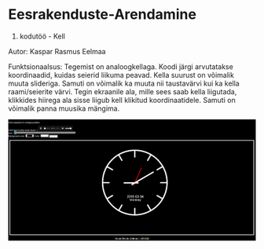 # Eesrakenduste-Arendamine
1. kodutöö - Kell

Autor: Kaspar Rasmus Eelmaa

Funktsionaalsus: Tegemist on analoogkellaga. Koodi järgi arvutatakse koordinaadid, kuidas seierid liikuma peavad.
Kella suurust on võimalik muuta slideriga. Samuti on võimalik ka muuta nii taustavärvi kui ka kella raami/seierite värvi.
Tegin ekraanile ala, mille sees saab kella liigutada, klikkides hiirega ala sisse liigub kell klikitud koordinaatidele.
Samuti on võimalik panna muusika mängima.

<img src="kell.png">
